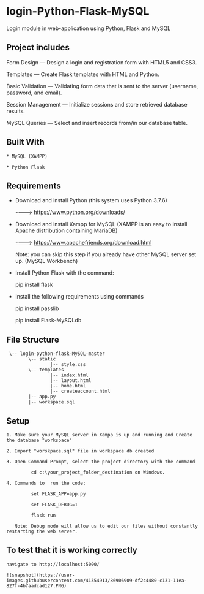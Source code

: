 # login-Python-Flask-MySQL
Login module in web-application using Python, Flask and MySQL

## Project includes

Form Design — Design a login and registration form with HTML5 and CSS3.

Templates — Create Flask templates with HTML and Python.

Basic Validation — Validating form data that is sent to the server (username, password, and email).

Session Management — Initialize sessions and store retrieved database results.

MySQL Queries — Select and insert records from/in our database table.

## Built With

    * MySQL (XAMPP)
    
    * Python Flask
    
## Requirements

* Download and install Python (this system uses Python 3.7.6)

    ----> https://www.python.org/downloads/
    
* Download and install Xampp for MySQL (XAMPP is an easy to install Apache distribution containing MariaDB)

    ----> https://www.apachefriends.org/download.html
    
  Note: you can skip this step if you already have other MySQL server set up. (MySQL Workbench)
  
* Install Python Flask with the command: 
        
    pip install flask
        
* Install the following requirements using commands

    pip install passlib
        
    pip install Flask-MySQLdb
        
## File Structure
  
     \-- login-python-flask-MySQL-master
            \-- static
                    |-- style.css
            \-- templates
                    |-- index.html
                    |-- layout.html
                    |-- home.html
                    |-- createaccount.html
            |-- app.py
            |-- workspace.sql
             
## Setup
 
    1. Make sure your MySQL server in Xampp is up and running and Create the database "workspace"
    
    2. Import "worskpace.sql" file in workspace db created
    
    3. Open Command Prompt, select the project directory with the command 
    
             cd c:\your_project_folder_destination on Windows.
            
    4. Commands to  run the code: 
    
             set FLASK_APP=app.py
                    
             set FLASK_DEBUG=1
    
             flask run

       Note: Debug mode will allow us to edit our files without constantly restarting the web server.
   
 ## To test that it is working correctly
 
    navigate to http://localhost:5000/ 
    
    ![snapshot](https://user-images.githubusercontent.com/41354913/86906909-df2c4480-c131-11ea-827f-4b7aadcad127.PNG)
    
